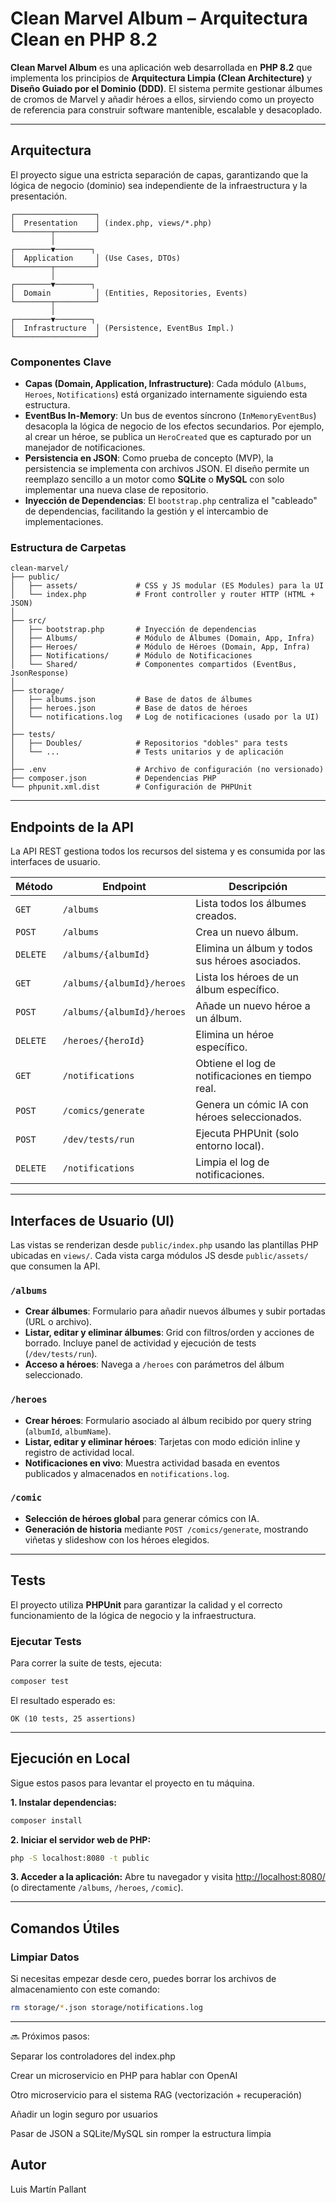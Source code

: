 # Clean Marvel Album – Arquitectura Clean en PHP 8.2

**Clean Marvel Album** es una aplicación web desarrollada en **PHP 8.2** que implementa los principios de **Arquitectura Limpia (Clean Architecture)** y **Diseño Guiado por el Dominio (DDD)**. El sistema permite gestionar álbumes de cromos de Marvel y añadir héroes a ellos, sirviendo como un proyecto de referencia para construir software mantenible, escalable y desacoplado.

---

## Arquitectura

El proyecto sigue una estricta separación de capas, garantizando que la lógica de negocio (dominio) sea independiente de la infraestructura y la presentación.

```
┌──────────────────┐
│  Presentation    │ (index.php, views/*.php)
└────────┬─────────┘
         │
┌────────▼────────┐
│  Application     │ (Use Cases, DTOs)
└────────┬─────────┘
         │
┌────────▼────────┐
│  Domain          │ (Entities, Repositories, Events)
└────────┬─────────┘
         │
┌────────▼────────┐
│  Infrastructure  │ (Persistence, EventBus Impl.)
└──────────────────┘
```

### Componentes Clave

- **Capas (Domain, Application, Infrastructure)**: Cada módulo (`Albums`, `Heroes`, `Notifications`) está organizado internamente siguiendo esta estructura.
- **EventBus In-Memory**: Un bus de eventos síncrono (`InMemoryEventBus`) desacopla la lógica de negocio de los efectos secundarios. Por ejemplo, al crear un héroe, se publica un `HeroCreated` que es capturado por un manejador de notificaciones.
- **Persistencia en JSON**: Como prueba de concepto (MVP), la persistencia se implementa con archivos JSON. El diseño permite un reemplazo sencillo a un motor como **SQLite** o **MySQL** con solo implementar una nueva clase de repositorio.
- **Inyección de Dependencias**: El `bootstrap.php` centraliza el "cableado" de dependencias, facilitando la gestión y el intercambio de implementaciones.

### Estructura de Carpetas

```
clean-marvel/
├── public/
│   ├── assets/             # CSS y JS modular (ES Modules) para la UI
│   └── index.php           # Front controller y router HTTP (HTML + JSON)
│
├── src/
│   ├── bootstrap.php       # Inyección de dependencias
│   ├── Albums/             # Módulo de Álbumes (Domain, App, Infra)
│   ├── Heroes/             # Módulo de Héroes (Domain, App, Infra)
│   ├── Notifications/      # Módulo de Notificaciones
│   └── Shared/             # Componentes compartidos (EventBus, JsonResponse)
│
├── storage/
│   ├── albums.json         # Base de datos de álbumes
│   ├── heroes.json         # Base de datos de héroes
│   └── notifications.log   # Log de notificaciones (usado por la UI)
│
├── tests/
│   ├── Doubles/            # Repositorios "dobles" para tests
│   └── ...                 # Tests unitarios y de aplicación
│
├── .env                    # Archivo de configuración (no versionado)
├── composer.json           # Dependencias PHP
└── phpunit.xml.dist        # Configuración de PHPUnit
```

---

## Endpoints de la API

La API REST gestiona todos los recursos del sistema y es consumida por las interfaces de usuario.

| Método | Endpoint                      | Descripción                                     |
|--------|-------------------------------|-------------------------------------------------|
| `GET`  | `/albums`                     | Lista todos los álbumes creados.                |
| `POST` | `/albums`                     | Crea un nuevo álbum.                            |
| `DELETE`| `/albums/{albumId}`           | Elimina un álbum y todos sus héroes asociados.  |
| `GET`  | `/albums/{albumId}/heroes`    | Lista los héroes de un álbum específico.        |
| `POST` | `/albums/{albumId}/heroes`    | Añade un nuevo héroe a un álbum.                |
| `DELETE`| `/heroes/{heroId}`            | Elimina un héroe específico.                    |
| `GET`  | `/notifications`              | Obtiene el log de notificaciones en tiempo real.|
| `POST` | `/comics/generate`            | Genera un cómic IA con héroes seleccionados.    |
| `POST` | `/dev/tests/run`              | Ejecuta PHPUnit (solo entorno local).           |
| `DELETE`| `/notifications`             | Limpia el log de notificaciones.                |

---

## Interfaces de Usuario (UI)

Las vistas se renderizan desde `public/index.php` usando las plantillas PHP ubicadas en `views/`. Cada vista carga módulos JS desde `public/assets/` que consumen la API.

### `/albums`
- **Crear álbumes**: Formulario para añadir nuevos álbumes y subir portadas (URL o archivo).
- **Listar, editar y eliminar álbumes**: Grid con filtros/orden y acciones de borrado. Incluye panel de actividad y ejecución de tests (`/dev/tests/run`).
- **Acceso a héroes**: Navega a `/heroes` con parámetros del álbum seleccionado.

### `/heroes`
- **Crear héroes**: Formulario asociado al álbum recibido por query string (`albumId`, `albumName`).
- **Listar, editar y eliminar héroes**: Tarjetas con modo edición inline y registro de actividad local.
- **Notificaciones en vivo**: Muestra actividad basada en eventos publicados y almacenados en `notifications.log`.

### `/comic`
- **Selección de héroes global** para generar cómics con IA.
- **Generación de historia** mediante `POST /comics/generate`, mostrando viñetas y slideshow con los héroes elegidos.

---

## Tests

El proyecto utiliza **PHPUnit** para garantizar la calidad y el correcto funcionamiento de la lógica de negocio y la infraestructura.

### Ejecutar Tests

Para correr la suite de tests, ejecuta:
```bash
composer test
```

El resultado esperado es:
```
OK (10 tests, 25 assertions)
```

---

## Ejecución en Local

Sigue estos pasos para levantar el proyecto en tu máquina.

**1. Instalar dependencias:**
```bash
composer install
```

**2. Iniciar el servidor web de PHP:**
```bash
php -S localhost:8080 -t public
```

**3. Acceder a la aplicación:**
Abre tu navegador y visita [http://localhost:8080/](http://localhost:8080/) (o directamente `/albums`, `/heroes`, `/comic`).

---

## Comandos Útiles

### Limpiar Datos
Si necesitas empezar desde cero, puedes borrar los archivos de almacenamiento con este comando:
```bash
rm storage/*.json storage/notifications.log
```

---
🔜 Próximos pasos:

Separar los controladores del index.php

Crear un microservicio en PHP para hablar con OpenAI

Otro microservicio para el sistema RAG (vectorización + recuperación)

Añadir un login seguro por usuarios

Pasar de JSON a SQLite/MySQL sin romper la estructura limpia

## Autor

Luis Martín Pallant